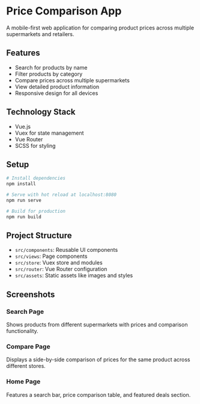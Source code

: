# Price Comparison App

A mobile-first web application for comparing product prices across multiple supermarkets and retailers.

## Features

- Search for products by name
- Filter products by category
- Compare prices across multiple supermarkets
- View detailed product information
- Responsive design for all devices

## Technology Stack

- Vue.js
- Vuex for state management
- Vue Router
- SCSS for styling

## Setup

```bash
# Install dependencies
npm install

# Serve with hot reload at localhost:8080
npm run serve

# Build for production
npm run build
```

## Project Structure

- `src/components`: Reusable UI components
- `src/views`: Page components
- `src/store`: Vuex store and modules
- `src/router`: Vue Router configuration
- `src/assets`: Static assets like images and styles

## Screenshots

### Search Page

Shows products from different supermarkets with prices and comparison functionality.

### Compare Page

Displays a side-by-side comparison of prices for the same product across different stores.

### Home Page

Features a search bar, price comparison table, and featured deals section.
